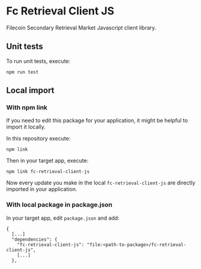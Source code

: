 # Fc Retrieval Client JS

Filecoin Secondary Retrieval Market Javascript client library.

## Unit tests

To run unit tests, execute:

```
npm run test
```

## Local import

### With npm link

If you need to edit this package for your application, it might be helpful to import it locally.

In this repository execute:

```
npm link
```

Then in your target app, execute:

```
npm link fc-retrieval-client-js
```

Now every update you make in the local `fc-retrieval-client-js` are directly imported in your application.

### With local package in package.json

In your target app, edit `package.json` and add:

```
{
  [...]
  "dependencies": {
    "fc-retrieval-client-js": "file:<path-to-package>/fc-retrieval-client-js",
    [...]
  },
```
